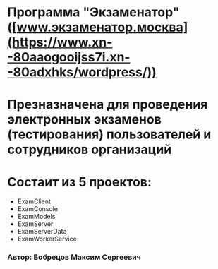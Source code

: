 # Программа "Экзаменатор" ([www.экзаменатор.москва](https://www.xn--80aaogooijss7i.xn--80adxhks/wordpress/))
# Презназначена для проведения электронных экзаменов (тестирования) пользователей и сотрудников организаций 
# Состаит из 5 проектов:
* ExamClient
* ExamConsole
* ExamModels
* ExamServer
* ExamServerData
* ExamWorkerService


### Автор: Бобрецов Максим Сергеевич
